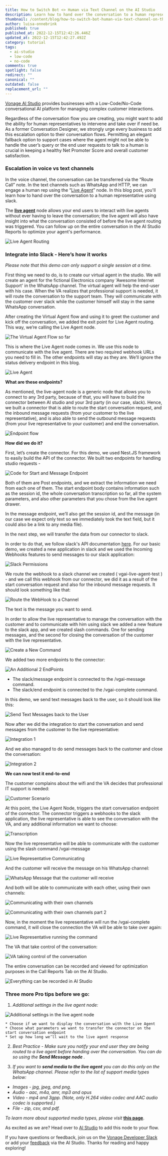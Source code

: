 ```yaml
---
title: How to Switch Bot <> Human via Text Channel on the AI Studio
description: Learn how to hand over the conversation to a human representative using Slack.
thumbnail: /content/blog/how-to-switch-bot-human-via-text-channel-on-the-ai-studio/ai-studio_live-agent-switch.png
author: luisa-onnebrink
published: true
published_at: 2022-12-15T12:42:26.446Z
updated_at: 2022-12-15T12:42:27.492Z
category: tutorial
tags:
  - ai-studio
  - low-code
  - no-code
comments: true
spotlight: false
redirect: ""
canonical: ""
outdated: false
replacement_url: ""
---
```

[Vonage AI Studio](https://www.vonage.com/communications-apis/ai-studio/) provides businesses with a Low-Code/No-Code conversational AI platform for managing complex customer interactions.

Regardless of the conversation flow you are creating, you might want to add the ability for human representatives to intervene and take over if need be. As a former Conversation Designer, we strongly urge every business to add this escalation option to their conversation flows. Permitting an elegant fallback option to support cases where the agent might not be able to handle the user’s query or the end user requests to talk to a human is crucial in keeping a healthy Net Promoter Score and overall customer satisfaction. 

### Escalation in voice vs text channels

In the voice channel, the conversation can be transferred via the “Route Call” note. In the text channels such as WhatsApp and HTTP, we can engage a human rep using the “[Live Agent](https://studio.docs.ai.vonage.com/whatsapp/nodes/actions/live-agent-routing)” node. In this blog post, you'll learn how to hand over the conversation to a human representative using slack.

The **[live agent](https://studio.docs.ai.vonage.com/whatsapp/nodes/actions/live-agent-routing)** node allows your end users to interact with live agents without ever having to leave the conversation; the live agent will also have insight into what the conversation consisted of before the live agent routing was triggered. You can follow up on the entire conversation in the AI Studio Reports to optimize your agent's performance.

![Live Agent Routing](/content/blog/how-to-switch-bot-human-via-text-channel-on-the-ai-studio/aspose.words.0ef49ade-cd00-4a1a-b8af-8fc6c18cf754.001.png "Live Agent Routing")

### Integrate into Slack - Here’s how it works

*Please note that this demo can only support a single session at a time.*

First thing we need to do, is to create our virtual agent in the studio. We will create an agent for the fictional Electronics company 'Awesome Internet Support' in the WhatsApp channel. The virtual agent will help the end-user with his case. When the VA realizes that professional support is needed, it will route the conversation to the support team. They will communicate with the customer over slack while the customer himself will stay in the same WhatsApp conversation.

After creating the Virtual Agent flow and using it to greet the customer and kick off the conversation, we added the exit point for Live Agent routing. This way, we’re calling the Live Agent node.

![The Virtual Agent Flow so far](/content/blog/how-to-switch-bot-human-via-text-channel-on-the-ai-studio/aspose.words.0ef49ade-cd00-4a1a-b8af-8fc6c18cf754.002.png "The Virtual Agent Flow so far")

This is where the Live Agent node comes in. We use this node to communicate with the live agent. There are two required webhook URLs you need to fill in. The other endpoints will stay as they are. We’ll ignore the status delivery endpoint in this blog.

![Live Agent](/content/blog/how-to-switch-bot-human-via-text-channel-on-the-ai-studio/aspose.words.0ef49ade-cd00-4a1a-b8af-8fc6c18cf754.003.png "Live Agent")

**What are these endpoints?**

As mentioned, the live-agent node is a generic node that allows you to connect to any 3rd party, because of that, you will have to build the connector between AI studio and your 3rd party (in our case, slack). Hence, we built a connector that is able to route the start conversation request, and the inbound message requests (from your customer to the live representative), and is also able to send the outbound message requests (from your live representative to your customer) and end the conversation.

![Endpoint flow](/content/blog/how-to-switch-bot-human-via-text-channel-on-the-ai-studio/aspose.words.0ef49ade-cd00-4a1a-b8af-8fc6c18cf754.004.png "Endpoint flow")

**How did we do it?**

First, let’s create the connector.
For this demo, we used Nest.JS framework to easily build the API of the connector. We built two endpoints for handling studio requests -

![Code for Start and Message Endpoint](/content/blog/how-to-switch-bot-human-via-text-channel-on-the-ai-studio/aspose.words.0ef49ade-cd00-4a1a-b8af-8fc6c18cf754.005.png "Code for Start and Message Endpoint")

Both of them are Post endpoints, and we extract the information we need from each one of them. The start endpoint body contains information such as the session id, the whole conversation transcription so far, all the system parameters, and also other parameters that you chose from the live agent drawer.

In the message endpoint, we’ll also get the session id, and the message (in our case we expect only text so we immediately took the text field, but it could also be a link to any media file).

In the next step, we will transfer the data from our connector to slack.

In order to do that, we follow slack's API documentation [here](https://api.slack.com/start). 
For our basic demo, we created a new application in slack and we used the Incoming Webhooks features to send messages to our slack application:

![Slack Permissions](/content/blog/how-to-switch-bot-human-via-text-channel-on-the-ai-studio/aspose.words.0ef49ade-cd00-4a1a-b8af-8fc6c18cf754.006.png "Slack Permissions")

We route the webhook to a slack channel we created ( vgai-live-agent-test ) - and we call this webhook from our connector, we did it as a result of the start conversation request and also for the inbound message requests. It should look something like that:

![Route the WebHook to a Channel](/content/blog/how-to-switch-bot-human-via-text-channel-on-the-ai-studio/aspose.words.0ef49ade-cd00-4a1a-b8af-8fc6c18cf754.007.png "Route the WebHook to a Channel")

The text is the message you want to send.

In order to allow the live representative to manage the conversation with the customer and to communicate with him using slack we added a new feature to the slack app, and we created slash commands. One for sending messages, and the second for closing the conversation of the customer with the live representative.

![Create a New Command](/content/blog/how-to-switch-bot-human-via-text-channel-on-the-ai-studio/aspose.words.0ef49ade-cd00-4a1a-b8af-8fc6c18cf754.008.png "Create a New Command")

We added two more endpoints to the connector:

![An Additional 2 EndPoints](/content/blog/how-to-switch-bot-human-via-text-channel-on-the-ai-studio/aspose.words.0ef49ade-cd00-4a1a-b8af-8fc6c18cf754.009.png "An Additional 2 EndPoints")

* The slack/message endpoint is connected to the /vgai-message command.
* The slack/end endpoint is connected to the /vgai-complete command.  

In this demo, we send text messages back to the user, so it should look like this:

![Send Text Messages back to the User](/content/blog/how-to-switch-bot-human-via-text-channel-on-the-ai-studio/aspose.words.0ef49ade-cd00-4a1a-b8af-8fc6c18cf754.010.png "Send Text Messages back to the User")

Now after we did the integration to start the conversation and  send messages from the customer to the live representative:

![Integration 1](/content/blog/how-to-switch-bot-human-via-text-channel-on-the-ai-studio/integration1.png "Integration 1")

And we also managed to do send messages back to the customer and close the conversation:

![Integration 2](/content/blog/how-to-switch-bot-human-via-text-channel-on-the-ai-studio/integration2.png "Integration 2")

**We can now test it end-to-end**

The customer complains about the wifi and the VA decides that professional IT support is needed:

![Customer Scenario](/content/blog/how-to-switch-bot-human-via-text-channel-on-the-ai-studio/aspose.words.0ef49ade-cd00-4a1a-b8af-8fc6c18cf754.013.png "Customer Scenario")

At this point, the Live Agent Node, triggers the start conversation endpoint of the connector. The connector triggers a webhooks to the slack application, the live representative is able to see the conversation with the VA, and any additional information we want to choose:

![Transcription](/content/blog/how-to-switch-bot-human-via-text-channel-on-the-ai-studio/aspose.words.0ef49ade-cd00-4a1a-b8af-8fc6c18cf754.014.png "Transcription")

Now the live representative will be able to communicate with the customer using the slash command /vgai-message

![Live Representative Communicating](/content/blog/how-to-switch-bot-human-via-text-channel-on-the-ai-studio/aspose.words.0ef49ade-cd00-4a1a-b8af-8fc6c18cf754.015.png "Live Representative Communicating")

And the customer will receive the message on his WhatsApp channel:

![WhatsApp Message that the customer will receive](/content/blog/how-to-switch-bot-human-via-text-channel-on-the-ai-studio/aspose.words.0ef49ade-cd00-4a1a-b8af-8fc6c18cf754.016.png "WhatsApp Message that the customer will receive")

And both will be able to communicate with each other, using their own channels:

![Communicating with their own channels](/content/blog/how-to-switch-bot-human-via-text-channel-on-the-ai-studio/aspose.words.0ef49ade-cd00-4a1a-b8af-8fc6c18cf754.017.png "Communicating with their own channels")

![Communicating with their own channels part 2](/content/blog/how-to-switch-bot-human-via-text-channel-on-the-ai-studio/aspose.words.0ef49ade-cd00-4a1a-b8af-8fc6c18cf754.018.png "Communicating with their own channels part 2")

Now, in the moment the live representative will run the /vgai-complete command, it will close the connection the VA will be able to take over again:

![Live Representative running the command](/content/blog/how-to-switch-bot-human-via-text-channel-on-the-ai-studio/aspose.words.0ef49ade-cd00-4a1a-b8af-8fc6c18cf754.019.png "Live Representative running the command")

The VA that take control of the conversation:

![VA taking control of the conversation](/content/blog/how-to-switch-bot-human-via-text-channel-on-the-ai-studio/aspose.words.0ef49ade-cd00-4a1a-b8af-8fc6c18cf754.020.png "VA taking control of the conversation")

The entire conversation can be recorded and viewed for optimization purposes in the Call Reports Tab on the AI Studio. 

![Everything can be recorded in AI Studio](/content/blog/how-to-switch-bot-human-via-text-channel-on-the-ai-studio/aspose.words.0ef49ade-cd00-4a1a-b8af-8fc6c18cf754.021.png "Everything can be recorded in AI Studio")

### Three more Pro tips before we go:

1. *Additional settings in the live agent node:* 

![Additional settings in the live agent node](/content/blog/how-to-switch-bot-human-via-text-channel-on-the-ai-studio/aspose.words.0ef49ade-cd00-4a1a-b8af-8fc6c18cf754.022.png "Additional settings in the live agent node")

    * Choose if we want to display the conversation with the Live Agent
    * Choose what parameters we want to transfer the connector on the start conversation endpoint
    * Set up how long we’ll wait to the live agent response

2. *Best Practice - Make sure you notify your end user they are being routed to a live agent before handing over the conversation. You can do so using the **Send Message node** .* 

3. *If you want to **send media to the live agent** you can do this only on the WhatsApp channel. Please refer to the list of support media types below:*

* *Images - jpg, jpeg, and png.*
* *Audio - aac, m4a, amr, mp3 and opus*
* *Video - mp4 and 3gpp. (Note, only H.264 video codec and AAC audio codec is supported.)*
* *File - zip, csv, and pdf.*

*To learn more about supported media types, please visit* **[this page](https://developer.vonage.com/api/messages-olympus?theme=dark)**.

As excited as we are? Head over to [AI Studio](https://www.vonage.com/communications-apis/ai-studio/?icmp=l3nav%7Cl3nav_gototheaistudiooverviewpage_novalue) to add this node to your flow. 

If you have questions or feedback, join us on the [Vonage Developer Slack](https://developer.vonage.com/community/slack) or add your [feedback](https://studio.ai.vonage.com/support) via the AI Studio. Thanks for reading and happy exploring!
